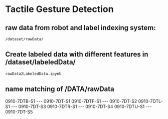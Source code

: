 # Tactile Gesture Detection

## raw data from robot and label indexing system: 
    /dataset/rawData/


## Create labeled data with different features in /dataset/labeledData/
    rawData2LabeledData.ipynb


## name matching of /DATA/rawData

0910-7DTB-S1 --- 0910-7DT-S1
0910-7DTF-S1 --- 0910-7DT-S2
0910-7DTL-S1 --- 0910-7DT-S3
0910-7DTR-S1 --- 0910-7DT-S4
0910-7DTU-S1 --- 0910-7DT-S5